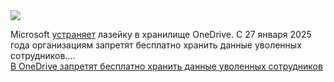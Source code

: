 <!--2025-01-09 08:47:17-->
<div class="yb">
  <div class="rss smaller1 habr"><img src="https://habrastorage.org/getpro/habr/upload_files/711/504/49b/71150449b4e4b566e724fd28a8a46890.JPG" /><p>Microsoft <a href="https://www.theregister.com/2025/01/07/unlicensed_onedrive_fun_ends/" rel="noopener noreferrer nofollow">устраняет</a> лазейку в хранилище OneDrive. С 27 января 2025 года организациям запретят бесплатно хранить данные уволенных сотрудников.... <br><a class="light" href="https://habr.com/ru/news/872394/?utm_source=habrahabr&utm_medium=rss&utm_campaign=872394">В OneDrive запретят бесплатно хранить данные уволенных сотрудников</a></div>
</div>
